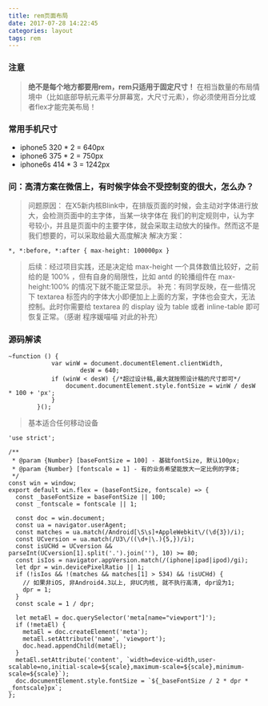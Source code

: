```yaml
---
title: rem页面布局
date: 2017-07-28 14:22:45
categories: layout
tags: rem
---
```

### 注意
>**绝不是每个地方都要用rem，rem只适用于固定尺寸！**
在相当数量的布局情境中（比如底部导航元素平分屏幕宽，大尺寸元素），你必须使用百分比或者flex才能完美布局！

### 常用手机尺寸
- iphone5 320 * 2 = 640px
- iphone6 375 * 2 = 750px
- iphone6s 414 * 3 = 1242px

### 问：高清方案在微信上，有时候字体会不受控制变的很大，怎么办？
>问题原因：
在X5新内核Blink中，在排版页面的时候，会主动对字体进行放大，会检测页面中的主字体，当某一块字体在
我们的判定规则中，认为字号较小，并且是页面中的主要字体，就会采取主动放大的操作。然而这不是我们想要的，可以采取给最大高度解决
>解决方案：
```
*, *:before, *:after { max-height: 100000px }
```
>后续：经过项目实践，还是决定给 max-height 一个具体数值比较好，之前给的是 100% ，但有自身的局限性，比如 antd 的轮播组件在 max-height:100% 的情况下就不能正常显示。
>补充：有同学反映，在一些情况下 textarea 标签内的字体大小即便加上上面的方案，字体也会变大，无法控制。此时你需要给 textarea 的 display 设为 table 或者 inline-table 即可恢复正常。（感谢 程序媛喵喵 对此的补充）


### 源码解读
```
~function () {
            var winW = document.documentElement.clientWidth,
                    desW = 640;
            if (winW < desW) {/*超过设计稿,最大就按照设计稿的尺寸即可*/
                document.documentElement.style.fontSize = winW / desW * 100 + 'px';
            }
        }();
```
> 基本适合任何移动设备
```
'use strict';

/**
 * @param {Number} [baseFontSize = 100] - 基础fontSize, 默认100px;
 * @param {Number} [fontscale = 1] - 有的业务希望能放大一定比例的字体;
 */
const win = window;
export default win.flex = (baseFontSize, fontscale) => {
  const _baseFontSize = baseFontSize || 100;
  const _fontscale = fontscale || 1;

  const doc = win.document;
  const ua = navigator.userAgent;
  const matches = ua.match(/Android[\S\s]+AppleWebkit\/(\d{3})/i);
  const UCversion = ua.match(/U3\/((\d+|\.){5,})/i);
  const isUCHd = UCversion && parseInt(UCversion[1].split('.').join(''), 10) >= 80;
  const isIos = navigator.appVersion.match(/(iphone|ipad|ipod)/gi);
  let dpr = win.devicePixelRatio || 1;
  if (!isIos && !(matches && matches[1] > 534) && !isUCHd) {
    // 如果非iOS, 非Android4.3以上, 非UC内核, 就不执行高清, dpr设为1;
    dpr = 1;
  }
  const scale = 1 / dpr;

  let metaEl = doc.querySelector('meta[name="viewport"]');
  if (!metaEl) {
    metaEl = doc.createElement('meta');
    metaEl.setAttribute('name', 'viewport');
    doc.head.appendChild(metaEl);
  }
  metaEl.setAttribute('content', `width=device-width,user-scalable=no,initial-scale=${scale},maximum-scale=${scale},minimum-scale=${scale}`);
  doc.documentElement.style.fontSize = `${_baseFontSize / 2 * dpr * _fontscale}px`;
};
```
